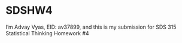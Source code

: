 # SDSHW4
I’m Advay Vyas, EID: av37899, and this is my submission for SDS 315 Statistical Thinking Homework #4
